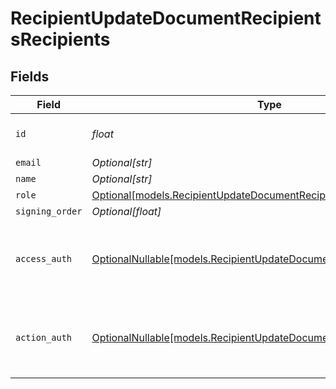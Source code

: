 # RecipientUpdateDocumentRecipientsRecipients


## Fields

| Field                                                                                                                            | Type                                                                                                                             | Required                                                                                                                         | Description                                                                                                                      |
| -------------------------------------------------------------------------------------------------------------------------------- | -------------------------------------------------------------------------------------------------------------------------------- | -------------------------------------------------------------------------------------------------------------------------------- | -------------------------------------------------------------------------------------------------------------------------------- |
| `id`                                                                                                                             | *float*                                                                                                                          | :heavy_check_mark:                                                                                                               | The ID of the recipient to update.                                                                                               |
| `email`                                                                                                                          | *Optional[str]*                                                                                                                  | :heavy_minus_sign:                                                                                                               | N/A                                                                                                                              |
| `name`                                                                                                                           | *Optional[str]*                                                                                                                  | :heavy_minus_sign:                                                                                                               | N/A                                                                                                                              |
| `role`                                                                                                                           | [Optional[models.RecipientUpdateDocumentRecipientsRole]](../models/recipientupdatedocumentrecipientsrole.md)                     | :heavy_minus_sign:                                                                                                               | N/A                                                                                                                              |
| `signing_order`                                                                                                                  | *Optional[float]*                                                                                                                | :heavy_minus_sign:                                                                                                               | N/A                                                                                                                              |
| `access_auth`                                                                                                                    | [OptionalNullable[models.RecipientUpdateDocumentRecipientsAccessAuth]](../models/recipientupdatedocumentrecipientsaccessauth.md) | :heavy_minus_sign:                                                                                                               | The type of authentication required for the recipient to access the document.                                                    |
| `action_auth`                                                                                                                    | [OptionalNullable[models.RecipientUpdateDocumentRecipientsActionAuth]](../models/recipientupdatedocumentrecipientsactionauth.md) | :heavy_minus_sign:                                                                                                               | The type of authentication required for the recipient to sign the document.                                                      |